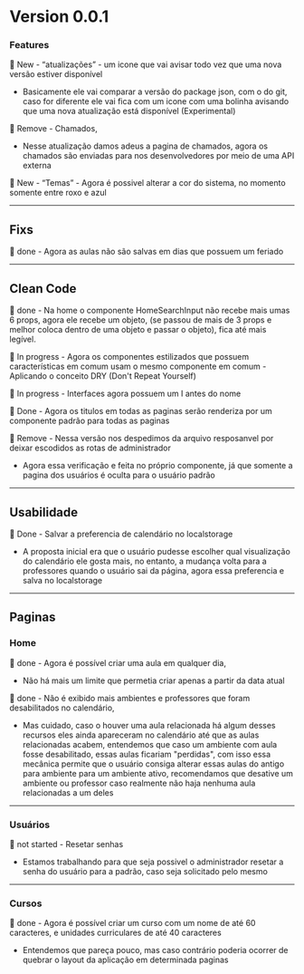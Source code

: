 # Version 0.0.1

### Features

:partying_face:	 New - “atualizações” - um icone que vai avisar todo vez que uma nova versão estiver disponível

- Basicamente ele vai comparar a versão do package json, com o do git, caso for diferente ele vai fica com um icone com uma bolinha avisando que uma nova atualização está disponível (Experimental)

:wave:	 Remove - Chamados, 

- Nesse atualização damos adeus a pagina de chamados, agora os chamados são enviadas para nos desenvolvedores por meio de uma API externa

:partying_face:	 New - “Temas” - Agora é possivel alterar a cor do sistema, no momento somente entre roxo e azul

---
## Fixs
:partying_face:	done - Agora as aulas não são salvas em dias que possuem um feriado

---

## Clean Code

:partying_face: done - Na home o componente HomeSearchInput não recebe mais umas 6 props, agora ele recebe um objeto, (se passou de mais de 3 props e melhor coloca dentro de uma objeto e passar o objeto), fica até mais legível.

:construction: In progress - Agora os componentes estilizados que possuem características em comum usam o mesmo componente em comum - Aplicando o conceito DRY (Don't Repeat Yourself)

:construction: In progress - Interfaces agora possuem um I antes do nome

:partying_face: Done - Agora os titulos em todas as paginas serão renderiza por um componente padrão para todas as paginas

:wave: Remove - Nessa versão nos despedimos da arquivo resposanvel por deixar escodidos as rotas de administrador

- Agora essa verificação e feita no próprio componente, já que somente a pagina dos usuários é oculta para o usuário padrão

---

## Usabilidade

:partying_face: Done - Salvar a preferencia de calendário no localstorage

- A proposta inicial era que o usuário pudesse escolher qual visualização do calendário ele gosta mais, no entanto, a mudança volta para a professores quando o usuário sai da página, agora essa preferencia e salva no localstorage


---

## Paginas

### Home

:partying_face: done - Agora é possível criar uma aula em qualquer dia,
- Não há mais um limite que permetia criar apenas a partir da data atual

:partying_face: done - Não é exibido mais ambientes e professores que foram desabilitados no calendário,
- Mas cuidado, caso o houver uma aula relacionada há algum desses recursos eles ainda apareceram no calendário até que as aulas relacionadas acabem, entendemos que caso um ambiente com aula fosse desabilitado, essas aulas ficariam "perdidas", com isso essa mecânica permite que o usuário consiga alterar essas aulas do antigo para ambiente para um ambiente ativo, recomendamos que desative um ambiente ou professor caso realmente não haja nenhuma aula relacionadas a um deles
---

### Usuários

:construction: not started - Resetar senhas
- Estamos trabalhando para que seja possivel o administrador resetar a senha do usuário para a padrão, caso seja solicitado pelo mesmo

---

### Cursos

:partying_face: done - Agora é possível criar um curso com um nome de até 60 caracteres, e unidades curriculares de até 40 caracteres

- Entendemos que pareça pouco, mas caso contrário poderia ocorrer de quebrar o layout da aplicação em determinada paginas
